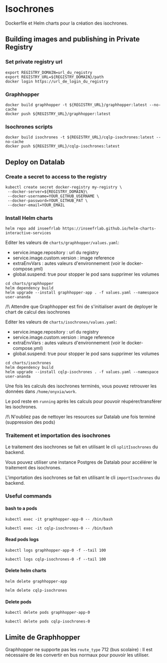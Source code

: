 # Isochrones

Dockerfile et Helm charts pour la création des isochrones.

## Building images and publishing in Private Registry

### Set private registry url

```
export REGISTRY_DOMAIN=url_du_registry
export REGISTRY_URL=${REGISTRY_DOMAIN}/path
docker login https://url_de_login_du_registry
```

### Graphhopper

```
docker build graphhopper -t ${REGISTRY_URL}/graphhopper:latest --no-cache
docker push ${REGISTRY_URL}/graphhopper:latest
```

### Isochrones scripts

```
docker build isochrones -t ${REGISTRY_URL}/cqlp-isochrones:latest --no-cache
docker push ${REGISTRY_URL}/cqlp-isochrones:latest
```

## Deploy on Datalab

### Create a secret to access to the registry

```
kubectl create secret docker-registry my-registry \
 --docker-server=${REGISTRY_DOMAIN}\
 --docker-username=YOUR_GITHUB_USERNAME \
 --docker-password=YOUR_GITHUB_PAT \
 --docker-email=YOUR_EMAIL
```

### Install Helm charts

```
helm repo add inseefrlab https://inseefrlab.github.io/helm-charts-interactive-services
```

Editer les valeurs de `charts/graphhopper/values.yaml`:

- service.image.repository : url du registry
- service.image.custom.version : image reference
- extraEnvVars : autes valeurs d'environnement (voir le docker-compose.yml)
- global.suspend: true pour stopper le pod sans supprimer les volumes

```
cd charts/graphhopper
helm dependency build
helm upgrade --install graphhopper-app . -f values.yaml --namespace user-ananda
```

/!\ Attendre que Graphhopper est fini de s'initialiser avant de deployer le chart de calcul des isochrones

Editer les valeurs de `charts/isochrones/values.yaml`:

- service.image.repository : url du registry
- service.image.custom.version : image reference
- extraEnvVars : autes valeurs d'environnement (voir le docker-compose.yml)
- global.suspend: true pour stopper le pod sans supprimer les volumes

```
cd charts/isochrones
helm dependency build
helm upgrade --install cqlp-isochrones . -f values.yaml --namespace user-ananda
```

Une fois les calculs des isochrones terminés, vous pouvez retrouver les données dans `/home/onyxia/work`.

Le pod reste en `running` après les calculs pour pouvoir réupérer/transférer les isochrones.

/!\ N'oubliez pas de nettoyer les resources sur Datalab une fois terminé (suppression des pods)

### Traitement et importation des isochrones

Le traitement des isochrones se fait en utilisant le cli `splitIsochrones` du backend.

Vous pouvez utiliser une instance Postgres de Datalab pour accélérer le traitement des isochrones.

L'importation des isochrones se fait en utilisant le cli `importIsochrones` du backend.

### Useful commands

#### bash to a pods

```
kubectl exec -it graphhopper-app-0 -- /bin/bash
```

```
kubectl exec -it cqlp-isochrones-0 -- /bin/bash
```

#### Read pods logs

```
kubectl logs graphhopper-app-0 -f --tail 100
```

```
kubectl logs cqlp-isochrones-0 -f --tail 100
```

#### Delete helm charts

```
helm delete graphhopper-app
```

```
helm delete cqlp-isochrones
```

#### Delete pods

```
kubectl delete pods graphhopper-app-0
```

```
kubectl delete pods cqlp-isochrones-0
```

## Limite de Graphhopper

Graphhopper ne supporte pas les `route_type` 712 (bus scolaire) : Il est nécessaire de les convertir en bus normaux pour pouvoir les utiliser.
